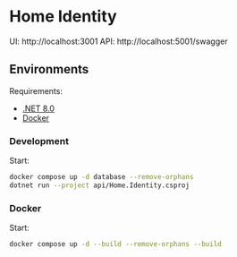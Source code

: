 # Home Identity

UI: http://localhost:3001
API: http://localhost:5001/swagger

## Environments

Requirements:

- [.NET 8.0](https://dotnet.microsoft.com/en-us/download/dotnet/8.0)
- [Docker](https://docs.docker.com/engine/)

### Development

Start:

```bash
docker compose up -d database --remove-orphans
dotnet run --project api/Home.Identity.csproj
```

### Docker

Start:

```bash
docker compose up -d --build --remove-orphans --build
```
